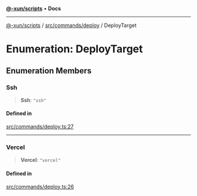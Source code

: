 [**@-xun/scripts**](../../../../README.md) • **Docs**

***

[@-xun/scripts](../../../../README.md) / [src/commands/deploy](../README.md) / DeployTarget

# Enumeration: DeployTarget

## Enumeration Members

### Ssh

> **Ssh**: `"ssh"`

#### Defined in

[src/commands/deploy.ts:27](https://github.com/Xunnamius/xscripts/blob/57333eb95500d47b37fb5be30901f27ce55d7211/src/commands/deploy.ts#L27)

***

### Vercel

> **Vercel**: `"vercel"`

#### Defined in

[src/commands/deploy.ts:26](https://github.com/Xunnamius/xscripts/blob/57333eb95500d47b37fb5be30901f27ce55d7211/src/commands/deploy.ts#L26)

